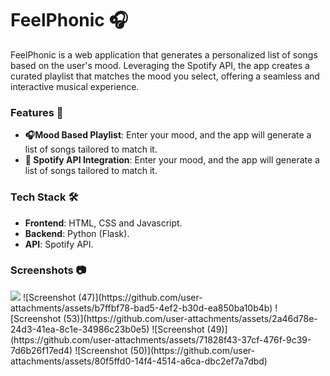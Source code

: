<h1>FeelPhonic 🎧</h1>

FeelPhonic is a web application that generates a personalized list of songs based on the user's mood. Leveraging the Spotify API, the app creates a curated playlist that matches the mood you select, offering a seamless and interactive musical experience.

<h3>Features 🚀</h3>
<ul>
  <li><strong>🎧Mood Based Playlist</strong>: Enter your mood, and the app will generate a list of songs tailored to match it.</li>
  <li><strong>📡 Spotify API Integration</strong>: Enter your mood, and the app will generate a list of songs tailored to match it.</li>
</ul>

<h3>Tech Stack 🛠️</h3>
<ul>
  <li><strong>Frontend</strong>: HTML, CSS and Javascript.</li>
  <li><strong>Backend</strong>: Python (Flask).</li>
  <li><strong>API</strong>: Spotify API.</li>  
</ul>
<h3>Screenshots 📷</h3>
<img src="https://github.com/user-attachments/assets/b7ffbf78-bad5-4ef2-b30d-ea850ba10b4b"></img>
![Screenshot (47)](https://github.com/user-attachments/assets/b7ffbf78-bad5-4ef2-b30d-ea850ba10b4b)
![Screenshot (53)](https://github.com/user-attachments/assets/2a46d78e-24d3-41ea-8c1e-34986c23b0e5)
![Screenshot (49)](https://github.com/user-attachments/assets/71828f43-37cf-476f-9c39-7d6b26f17ed4)
![Screenshot (50)](https://github.com/user-attachments/assets/80f5ffd0-14f4-4514-a6ca-dbc2ef7a7dbd)

